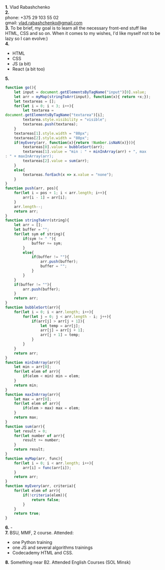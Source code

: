 **1.** Vlad Rabashchenko  
**2.**  
    phone: +375 29 103 55 02  
    gmail: vlad.rabashchenko@gmail.com  
**3.** To be brief, my goal is to learn all the necessary front-end 
stuff like HTML, CSS and so on. When it comes to my wishes, I'd like 
myself 
not to be lazy so I can evolve:)  
**4.**  
  - HTML  
  - CSS  
  - JS (a bit)  
  - React (a bit too)  

**5.**
```javascript
function go(){
	let input = document.getElementsByTagName("input")[0].value;
	let arr = myMap(stringToArr(input), function(x){ return +x;});
	let textareas = [];
	for(let i = 0; i < 3; i++){
		let textarea = 
document.getElementsByTagName("textarea")[i];
		textarea.style.visibility = "visible";
		textareas.push(textarea);
	}
	textareas[1].style.width = "80px";
	textareas[2].style.width = "80px";
	if(myEvery(arr, function(x){return !Number.isNaN(x)})){
		textareas[0].value = bubbleSort(arr);
		textareas[1].value = "min : " + minInArray(arr) + ", max 
: " + maxInArray(arr);
		textareas[2].value = sum(arr);
	}
	else{
		textareas.forEach(x => x.value = "none");
	}
}
function push(arr, pos){
	for(let i = pos + 1; i < arr.length; i++){
		arr[i - 1] = arr[i];
	}
	arr.length--;
	return arr;
}
function stringToArr(string){
	let arr = [];
	let buffer = "";
	for(let sym of string){
		if(sym != " "){
			buffer += sym;
		}
		else{
			if(buffer != ""){
				arr.push(buffer);
			    buffer = "";
			}
		}
	}
	if(buffer != ""){
		arr.push(buffer);
	}
	return arr;
}
function bubbleSort(arr){
	for(let i = 0; i < arr.length; i++){
		for(let j = 0; j < arr.length - i; j++){
			if(arr[j] > arr[j + 1]){
				let temp = arr[j];
				arr[j] = arr[j + 1];
				arr[j + 1] = temp;
			}
		}
	}
	return arr;
}
function minInArray(arr){
	let min = arr[0];
	for(let elem of arr){
		if(elem < min) min = elem;
	}
	return min;
}
function maxInArray(arr){
	let max = arr[0];
	for(let elem of arr){
		if(elem > max) max = elem;
	}
	return max;
}
function sum(arr){
	let result = 0;
	for(let number of arr){
		result += number;
	}
	return result;
}
function myMap(arr, func){
	for(let i = 0; i < arr.length; i++){
		arr[i] = func(arr[i]);
	}
	return arr;
}
function myEvery(arr, criteria){
	for(let elem of arr){
		if(!criteria(elem)){
			return false;
		}
	}
	return true;
}
```

**6.** -  
**7.** BSU, MMF, 2 course. Attended:  
  - one Python training  
  - one JS and several algorithms trainings  
  - Codecademy HTML and CSS.

**8.** Something near B2. Attended English Courses (SOL Minsk)
